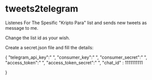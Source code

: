 # tweets2telegram

Listenes For The Spesific "Kripto Para" list and sends new tweets as message to me.  

Change the list id as your wish. 

Create a secret.json file and fill the details: 

{
    "telegram_api_key":" ",
    "consumer_key":" ",
    "consumer_secret":" ",
    "access_token":" ",
    "access_token_secret":" ",
    "chat_id" : 1111111111

}
